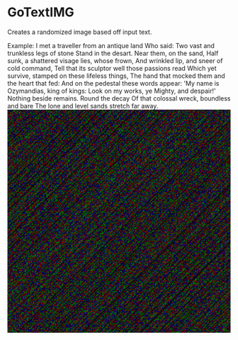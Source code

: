# GoTextIMG
 Creates a randomized image based off input text.
 
 Example:
 I met a traveller from an antique land Who said: Two vast and trunkless legs of stone Stand in the desart. Near them, on the sand, Half sunk, a shattered visage lies, whose frown, And wrinkled lip, and sneer of cold command, Tell that its sculptor well those passions read Which yet survive, stamped on these lifeless things, The hand that mocked them and the heart that fed: And on the pedestal these words appear: 'My name is Ozymandias, king of kings: Look on my works, ye Mighty, and despair!' Nothing beside remains. Round the decay Of that colossal wreck, boundless and bare The lone and level sands stretch far away.  
 ![Example Image](https://github.com/RileySun/GoTextIMG/blob/main/Text.png?raw=true)
